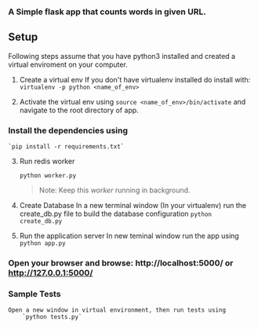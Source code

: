 ### A Simple flask app that counts words in given URL.
 
 ## Setup
Following steps assume that you have python3 installed and created a virtual enviroment on your computer.

1. Create a virtual env
 If you don't have virtualenv installed do install with:
	`virtualenv -p python <name_of_env>`

2. Activate the virtual env using `source <name_of_env>/bin/activate` and navigate to the root directory of app.
 ### Install the dependencies using
	`pip install -r requirements.txt`
 
3. Run redis worker

	`python worker.py`
  
	> Note: Keep this *worker* running in background.
 
4. Create Database
	In a new terminal window (In your virtualenv) run the create_db.py file to build the database configuration 
		`python create_db.py`
 
5. Run the application server
	In new teminal window run the app using
		`python app.py`

### Open your browser and browse: http://localhost:5000/ or http://127.0.0.1:5000/

### Sample Tests
	Open a new window in virtual environment, then run tests using
		`python tests.py`




